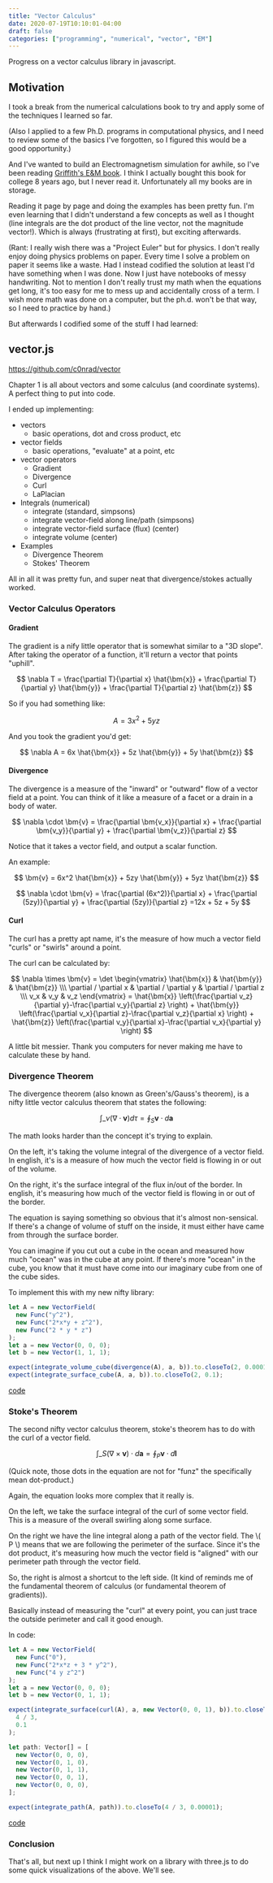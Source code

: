 ```yaml
---
title: "Vector Calculus"
date: 2020-07-19T10:10:01-04:00
draft: false
categories: ["programming", "numerical", "vector", "EM"]
---
```


Progress on a vector calculus library in javascript.

<!--more-->

## Motivation

I took a break from the numerical calculations book to try and apply some of the techniques I learned so far.

(Also I applied to a few Ph.D. programs in computational physics, and I need to review some of the basics I've forgotten, so I figured this would be a good opportunity.)

And I've wanted to build an Electromagnetism simulation for awhile, so I've been reading [Griffith's E&M book](https://www.amazon.com/Introduction-Electrodynamics-David-J-Griffiths/dp/1108420419/ref=sr_1_2?dchild=1&keywords=electromagnetism+griffiths&qid=1595167901&sr=8-2&tag=techblast0f-20). I think I actually bought this book for college 8 years ago, but I never read it. Unfortunately all my books are in storage.

Reading it page by page and doing the examples has been pretty fun. I'm even learning that I didn't understand a few concepts as well as I thought (line integrals are the dot product of the line vector, not the magnitude vector!). Which is always (frustrating at first), but exciting afterwards.

(Rant: I really wish there was a "Project Euler" but for physics. I don't really enjoy doing physics problems on paper. Every time I solve a problem on paper it seems like a waste. Had I instead codified the solution at least I'd have something when I was done. Now I just have notebooks of messy handwriting. Not to mention I don't really trust my math when the equations get long, it's too easy for me to mess up and accidentally cross of a term. I wish more math was done on a computer, but the ph.d. won't be that way, so I need to practice by hand.)

But afterwards I codified some of the stuff I had learned:

## vector.js

https://github.com/c0nrad/vector

Chapter 1 is all about vectors and some calculus (and coordinate systems). A perfect thing to put into code.

I ended up implementing:

- vectors
  - basic operations, dot and cross product, etc
- vector fields
  - basic operations, "evaluate" at a point, etc
- vector operators
  - Gradient
  - Divergence
  - Curl
  - LaPlacian
- Integrals (numerical)
  - integrate (standard, simpsons)
  - integrate vector-field along line/path (simpsons)
  - integrate vector-field surface (flux) (center)
  - integrate volume (center)
- Examples
  - Divergence Theorem
  - Stokes' Theorem

All in all it was pretty fun, and super neat that divergence/stokes actually worked.

### Vector Calculus Operators

#### Gradient

The gradient is a nify little operator that is somewhat similar to a "3D slope". After taking the operator of a function, it'll return a vector that points "uphill".

$$ \nabla T = \frac{\partial T}{\partial x} \hat{\bm{x}} + \frac{\partial T}{\partial y} \hat{\bm{y}} + \frac{\partial T}{\partial z} \hat{\bm{z}} $$

So if you had something like:

$$ A = 3x^2 + 5yz $$

And you took the gradient you'd get:

$$ \nabla A = 6x \hat{\bm{x}} + 5z \hat{\bm{y}} + 5y \hat{\bm{z}} $$

#### Divergence

The divergence is a measure of the "inward" or "outward" flow of a vector field at a point. You can think of it like a measure of a facet or a drain in a body of water.

$$ \nabla \cdot \bm{v} = \frac{\partial \bm{v_x}}{\partial x} + \frac{\partial \bm{v_y}}{\partial y} + \frac{\partial \bm{v_z}}{\partial z} $$

Notice that it takes a vector field, and output a scalar function.

An example:

$$ \bm{v} = 6x^2 \hat{\bm{x}} + 5zy \hat{\bm{y}} + 5yz \hat{\bm{z}} $$

$$ \nabla \cdot \bm{v} = \frac{\partial (6x^2)}{\partial x} + \frac{\partial (5zy)}{\partial y} + \frac{\partial (5zy)}{\partial z} =12x + 5z + 5y $$

#### Curl

The curl has a pretty apt name, it's the measure of how much a vector field "curls" or "swirls" around a point.

The curl can be calculated by:

$$
\nabla \times \bm{v} = \det \begin{vmatrix}
\hat{\bm{x}} & \hat{\bm{y}} & \hat{\bm{z}} \\\
\partial / \partial x  & \partial / \partial y & \partial / \partial z \\\
v_x & v_y & v_z
\end{vmatrix}  = \hat{\bm{x}} \left(\frac{\partial v_z}{\partial y}-\frac{\partial v_y}{\partial z} \right) + \hat{\bm{y}} \left(\frac{\partial v_x}{\partial z}-\frac{\partial v_z}{\partial x} \right) + \hat{\bm{z}} \left(\frac{\partial v_y}{\partial x}-\frac{\partial v_x}{\partial y} \right)
$$

A little bit messier. Thank you computers for never making me have to calculate these by hand.

### Divergence Theorem

The divergence theorem (also known as Green's/Gauss's theorem), is a nifty little vector calculus theorem that states the following:

$$ \int\_{\nu} ( \nabla \cdot \bm{v}) d \tau = \oint_S \bm{v} \cdot d\bm{a} $$

The math looks harder than the concept it's trying to explain.

On the left, it's taking the volume integral of the divergence of a vector field. In english, it's is a measure of how much the vector field is flowing in or out of the volume.

On the right, it's the surface integral of the flux in/out of the border. In english, it's measuring how much of the vector field is flowing in or out of the border.

The equation is saying something so obvious that it's almost non-sensical. If there's a change of volume of stuff on the inside, it must either have came from through the surface border.

You can imagine if you cut out a cube in the ocean and measured how much "ocean" was in the cube at any point. If there's more "ocean" in the cube, you know that it must have come into our imaginary cube from one of the cube sides.

To implement this with my new nifty library:

```javascript
let A = new VectorField(
  new Func("y^2"),
  new Func("2*x*y + z^2"),
  new Func("2 * y * z")
);
let a = new Vector(0, 0, 0);
let b = new Vector(1, 1, 1);

expect(integrate_volume_cube(divergence(A), a, b)).to.closeTo(2, 0.0001);
expect(integrate_surface_cube(A, a, b)).to.closeTo(2, 0.1);
```

[code](https://github.com/c0nrad/vector/blob/master/src/integrals.test.ts#L51)

### Stoke's Theorem

The second nifty vector calculus theorem, stoke's theorem has to do with the curl of a vector field.

$$ \int\_{S} ( \nabla \times \bm{v}) \cdot d \bm{a} = \oint_P \bm{v} \cdot d\bm{l} $$

(Quick note, those dots in the equation are not for "funz" the specifically mean dot-product.)

Again, the equation looks more complex that it really is.

On the left, we take the surface integral of the curl of some vector field. This is a measure of the overall swirling along some surface.

On the right we have the line integral along a path of the vector field. The \\( P \\) means that we are following the perimeter of the surface. Since it's the dot product, it's measuring how much the vector field is "aligned" with our perimeter path through the vector field.

So, the right is almost a shortcut to the left side. (It kind of reminds me of the fundamental theorem of calculus (or fundamental theorem of gradients)).

Basically instead of measuring the "curl" at every point, you can just trace the outside perimeter and call it good enough.

In code:

```javascript
let A = new VectorField(
  new Func("0"),
  new Func("2*x*z + 3 * y^2"),
  new Func("4 y z^2")
);
let a = new Vector(0, 0, 0);
let b = new Vector(0, 1, 1);

expect(integrate_surface(curl(A), a, new Vector(0, 0, 1), b)).to.closeTo(
  4 / 3,
  0.1
);

let path: Vector[] = [
  new Vector(0, 0, 0),
  new Vector(0, 1, 0),
  new Vector(0, 1, 1),
  new Vector(0, 0, 1),
  new Vector(0, 0, 0),
];

expect(integrate_path(A, path)).to.closeTo(4 / 3, 0.00001);
```

[code](https://github.com/c0nrad/vector/blob/master/src/integrals.test.ts#L60)

### Conclusion

That's all, but next up I think I might work on a library with three.js to do some quick visualizations of the above. We'll see.
